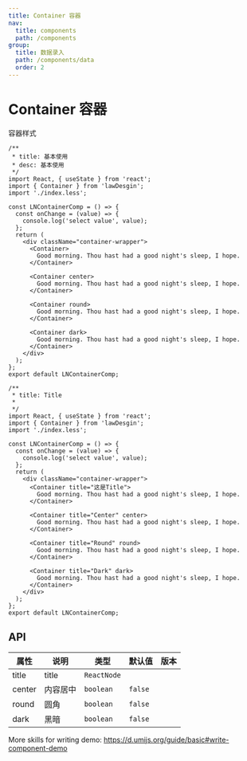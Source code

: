 ```yaml
---
title: Container 容器
nav:
  title: components
  path: /components
group:
  title: 数据录入
  path: /components/data
  order: 2
---
```


# Container 容器

容器样式

```tsx
/**
 * title: 基本使用
 * desc: 基本使用
 */
import React, { useState } from 'react';
import { Container } from 'lawDesgin';
import './index.less';

const LNContainerComp = () => {
  const onChange = (value) => {
    console.log('select value', value);
  };
  return (
    <div className="container-wrapper">
      <Container>
        Good morning. Thou hast had a good night's sleep, I hope.
      </Container>

      <Container center>
        Good morning. Thou hast had a good night's sleep, I hope.
      </Container>

      <Container round>
        Good morning. Thou hast had a good night's sleep, I hope.
      </Container>

      <Container dark>
        Good morning. Thou hast had a good night's sleep, I hope.
      </Container>
    </div>
  );
};
export default LNContainerComp;
```

```tsx
/**
 * title: Title
 *
 */
import React, { useState } from 'react';
import { Container } from 'lawDesgin';
import './index.less';

const LNContainerComp = () => {
  const onChange = (value) => {
    console.log('select value', value);
  };
  return (
    <div className="container-wrapper">
      <Container title="这是Title">
        Good morning. Thou hast had a good night's sleep, I hope.
      </Container>

      <Container title="Center" center>
        Good morning. Thou hast had a good night's sleep, I hope.
      </Container>

      <Container title="Round" round>
        Good morning. Thou hast had a good night's sleep, I hope.
      </Container>

      <Container title="Dark" dark>
        Good morning. Thou hast had a good night's sleep, I hope.
      </Container>
    </div>
  );
};
export default LNContainerComp;
```

## API

| 属性   | 说明     | 类型        | 默认值  | 版本 |
| ------ | -------- | ----------- | ------- | ---- |
| title  | title    | `ReactNode` |         |      |
| center | 内容居中 | `boolean`   | `false` |      |
| round  | 圆角     | `boolean`   | `false` |      |
| dark   | 黑暗     | `boolean`   | `false` |      |

More skills for writing demo: https://d.umijs.org/guide/basic#write-component-demo
